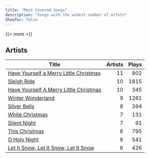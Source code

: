 ```yaml
---
title: "Most Covered Songs"
description: "Songs with the widest number of artsts"
ShowToc: false
---
```


{{< more >}}

## Artists
Title | Artists | Plays 
----- | ------: | -----: 
[Have Yourself a Merry Little Christmas](/songs/have-yourself-a-merry-little-christmas) | 11 | 802
[Sleigh Ride](/songs/sleigh-ride) | 10 | 1815
[Have Yourself A Merry Little Christmas](/songs/have-yourself-a-merry-little-christmas) | 10 | 345
[Winter Wonderland](/songs/winter-wonderland) | 9 | 1261
[Silver Bells](/songs/silver-bells) | 8 | 394
[White Christmas](/songs/white-christmas) | 7 | 131
[Silent Night](/songs/silent-night) | 7 | 91
[This Christmas](/songs/this-christmas) | 6 | 795
[O Holy Night](/songs/o-holy-night) | 6 | 541
[Let It Snow, Let It Snow, Let It Snow](/songs/let-it-snow-let-it-snow-let-it-snow) | 6 | 426

